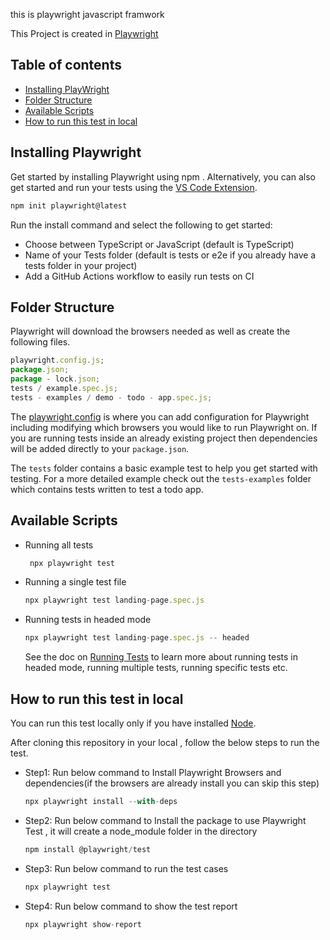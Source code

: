  this is playwright javascript framwork


 This Project is created in [Playwright](https://playwright.dev/)

## Table of contents

-   [Installing PlayWright](#installing-playwright)
-   [Folder Structure](#folder-structure)
-   [Available Scripts](#available-scripts)
-   [How to run this test in local](#how-to-run-this-test-in-local)

## Installing Playwright

Get started by installing Playwright using npm . Alternatively, you can also get started and run your tests using the [VS Code Extension](https://playwright.dev/docs/getting-started-vscode).

```js
npm init playwright@latest
```

Run the install command and select the following to get started:

-   Choose between TypeScript or JavaScript (default is TypeScript)
-   Name of your Tests folder (default is tests or e2e if you already have a tests folder in your project)
-   Add a GitHub Actions workflow to easily run tests on CI

## Folder Structure

Playwright will download the browsers needed as well as create the following files.

```js
playwright.config.js;
package.json;
package - lock.json;
tests / example.spec.js;
tests - examples / demo - todo - app.spec.js;
```

The [playwright.config](https://playwright.dev/docs/test-configuration) is where you can add configuration for Playwright including modifying which browsers you would like to run Playwright on. If you are running tests inside an already existing project then dependencies will be added directly to your `package.json`.

The `tests` folder contains a basic example test to help you get started with testing. For a more detailed example check out the `tests-examples` folder which contains tests written to test a todo app.

## Available Scripts

-   Running all tests

    ```js
     npx playwright test
    ```

-   Running a single test file

    ```js
    npx playwright test landing-page.spec.js
    ```

-   Running tests in headed mode

    ```js
    npx playwright test landing-page.spec.js -- headed
    ```

    See the doc on [Running Tests](https://playwright.dev/docs/running-tests) to learn more about running tests in headed mode, running multiple tests, running specific tests etc.

## How to run this test in local

You can run this test locally only if you have installed [Node](https://nodejs.org/en/download/).

After cloning this repository in your local , follow the below steps to run the test.

-   Step1: Run below command to Install Playwright Browsers and dependencies(if the browsers are already install you can skip this step)

    ```js
    npx playwright install --with-deps
    ```

-   Step2: Run below command to Install the package to use Playwright Test , it will create a node_module folder in the directory

    ```js
    npm install @playwright/test
    ```

-   Step3: Run below command to run the test cases

    ```js
    npx playwright test
    ```

-   Step4: Run below command to show the test report

    ```js
    npx playwright show-report
    ```

